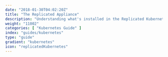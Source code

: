 ```yaml
---
date: "2018-01-30T04:02:20Z"
title: "The Replicated Appliance"
description: "Understanding what's installed in the Replicated Kubernetes Appliance and how to use it"
weight: "11002"
categories: [ "Kubernetes Guide" ]
index: "guides/kubernetes"
type: "guide"
gradient: "kubernetes"
icon: "replicatedKubernetes"
---
```


